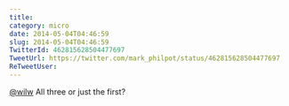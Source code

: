 ```yaml
---
title: 
category: micro
date: 2014-05-04T04:46:59
slug: 2014-05-04T04:46:59
TwitterId: 462815628504477697
TweetUrl: https://twitter.com/mark_philpot/status/462815628504477697
ReTweetUser: 
---
```


[@wilw](https://twitter.com/wilw) All three or just the first?